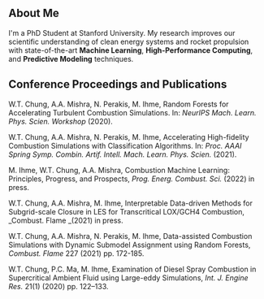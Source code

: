 ## About Me
I'm a PhD Student at Stanford University. My research improves our scientific understanding of clean energy systems and rocket propulsion with state-of-the-art **Machine Learning**, **High-Performance Computing**, and **Predictive Modeling** techniques.

## Conference Proceedings and Publications
W.T. Chung, A.A. Mishra, N. Perakis, M. Ihme, Random Forests for Accelerating Turbulent Combustion Simulations. In: _NeurIPS Mach. Learn. Phys. Scien. Workshop_ (2020). [<i class="fa-solid fa-file-pdf"></i>](https://ml4physicalsciences.github.io/2020/files/NeurIPS_ML4PS_2020_81.pdf)

W.T. Chung, A.A. Mishra, N. Perakis, M. Ihme, Accelerating High-fidelity Combustion Simulations with Classification Algorithms. In: _Proc. AAAI Spring Symp. Combin. Artif. Intell. Mach. Learn. Phys. Scien._ (2021). [<i class="fa-solid fa-file-pdf"></i>](http://ceur-ws.org/Vol-2964/article_196.pdf)

M. Ihme, W.T. Chung, A.A. Mishra, Combustion Machine Learning: Principles, Progress, and Prospects, _Prog. Energ. Combust. Sci._ (2022) in press.

W.T. Chung, A.A. Mishra,  M. Ihme, Interpretable Data-driven Methods for Subgrid-scale Closure in LES for Transcritical LOX/GCH4 Combustion, _Combust. Flame _(2021) in press. [<i class="fa-solid fa-file-pdf"></i>](http://web.stanford.edu/group/ihmegroup/cgi-bin/MatthiasIhme/wp-content/papercite-data/pdf/chung2021sgs.pdf)
    
W.T. Chung, A.A. Mishra, N. Perakis, M. Ihme, Data-assisted Combustion Simulations with Dynamic Submodel Assignment using Random Forests, _Combust. Flame_  227  (2021) pp. 172-185. [<i class="fa-solid fa-file-pdf"></i>](http://web.stanford.edu/group/ihmegroup/cgi-bin/MatthiasIhme/wp-content/papercite-data/pdf/chung2021data.pdf)

W.T. Chung, P.C. Ma, M. Ihme, Examination of Diesel Spray Combustion in Supercritical Ambient Fluid using Large-eddy Simulations, _Int. J. Engine Res._ 21(1) (2020) pp. 122–133. [<i class="fa-solid fa-file-pdf"></i>](http://web.stanford.edu/group/ihmegroup/cgi-bin/MatthiasIhme/wp-content/papercite-data/pdf/chung2019examination.pdf)
